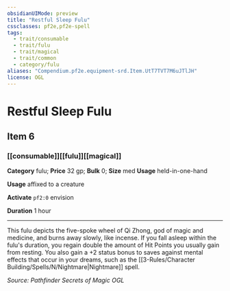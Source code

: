```yaml
---
obsidianUIMode: preview
title: "Restful Sleep Fulu"
cssclasses: pf2e,pf2e-spell
tags:
  - trait/consumable
  - trait/fulu
  - trait/magical
  - trait/common
  - category/fulu
aliases: "Compendium.pf2e.equipment-srd.Item.UtT7TVT7M6uJTlJH"
license: OGL
---
```

# Restful Sleep Fulu
## Item 6
### [[consumable]][[fulu]][[magical]]

**Category** fulu; 
**Price** 32 gp; 
**Bulk** 0; **Size** med
**Usage** held-in-one-hand

**Usage** affixed to a creature

**Activate** `pf2:0` envision

**Duration** 1 hour

* * *

This fulu depicts the five-spoke wheel of Qi Zhong, god of magic and medicine, and burns away slowly, like incense. If you fall asleep within the fulu's duration, you regain double the amount of Hit Points you usually gain from resting. You also gain a +2 status bonus to saves against mental effects that occur in your dreams, such as the [[3-Rules/Character Building/Spells/N/Nightmare|Nightmare]] spell.

*Source: Pathfinder Secrets of Magic*
*OGL*